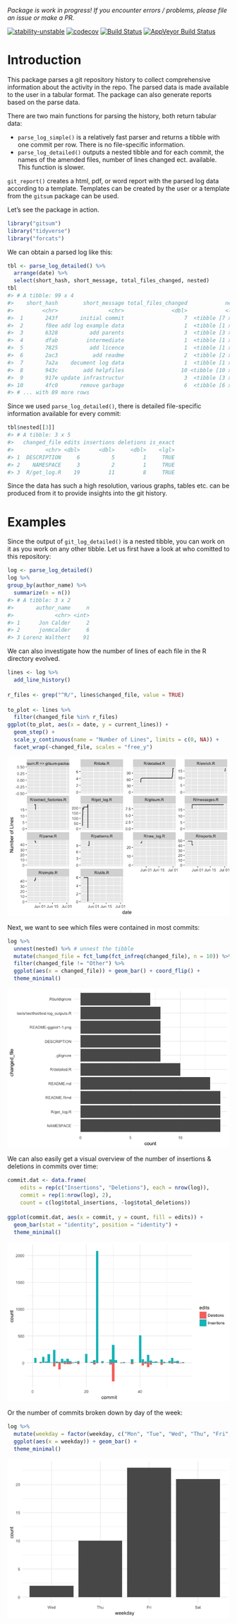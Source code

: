 
<!-- README.md is generated from README.Rmd. Please edit that file -->

*Package is work in progress\! If you encounter errors / problems,
please file an issue or make a
PR.*

[![stability-unstable](https://img.shields.io/badge/stability-unstable-yellow.svg)](https://github.com/joethorley/stability-badges#unstable)
[![codecov](https://codecov.io/gh/lorenzwalthert/gitsum/branch/master/graph/badge.svg)](https://codecov.io/gh/lorenzwalthert/gitsum)
[![Build
Status](https://travis-ci.org/lorenzwalthert/gitsum.svg?branch=master)](https://travis-ci.org/lorenzwalthert/gitsum)
[![AppVeyor Build
Status](https://ci.appveyor.com/api/projects/status/github/lorenzwalthert/gitsum?branch=master&svg=true)](https://ci.appveyor.com/project/lorenzwalthert/gitsum)

# Introduction

This package parses a git repository history to collect comprehensive
information about the activity in the repo. The parsed data is made
available to the user in a tabular format. The package can also generate
reports based on the parse data.

There are two main functions for parsing the history, both return
tabular data:

  - `parse_log_simple()` is a relatively fast parser and returns a
    tibble with one commit per row. There is no file-specific
    information.
  - `parse_log_detailed()` outputs a nested tibble and for each commit,
    the names of the amended files, number of lines changed ect.
    available. This function is slower.

`git_report()` creates a html, pdf, or word report with the parsed log
data according to a template. Templates can be created by the user or a
template from the `gitsum` package can be used.

Let’s see the package in action.

``` r
library("gitsum")
library("tidyverse")
library("forcats")
```

We can obtain a parsed log like this:

``` r
tbl <- parse_log_detailed() %>%
  arrange(date) %>%
  select(short_hash, short_message, total_files_changed, nested)
tbl 
#> # A tibble: 99 x 4
#>    short_hash        short_message total_files_changed            nested
#>         <chr>                <chr>               <dbl>            <list>
#>  1       243f       initial commit                   7  <tibble [7 x 5]>
#>  2       f8ee add log example data                   1  <tibble [1 x 5]>
#>  3       6328          add parents                   3  <tibble [3 x 5]>
#>  4       dfab         intermediate                   1  <tibble [1 x 5]>
#>  5       7825          add licence                   1  <tibble [1 x 5]>
#>  6       2ac3           add readme                   2  <tibble [2 x 5]>
#>  7       7a2a    document log data                   1  <tibble [1 x 5]>
#>  8       943c        add helpfiles                  10 <tibble [10 x 5]>
#>  9       917e update infrastructur                   3  <tibble [3 x 5]>
#> 10       4fc0       remove garbage                   6  <tibble [6 x 5]>
#> # ... with 89 more rows
```

Since we used `parse_log_detailed()`, there is detailed file-specific
information available for every commit:

``` r
tbl$nested[[3]]
#> # A tibble: 3 x 5
#>   changed_file edits insertions deletions is_exact
#>          <chr> <dbl>      <dbl>     <dbl>    <lgl>
#> 1  DESCRIPTION     6          5         1     TRUE
#> 2    NAMESPACE     3          2         1     TRUE
#> 3  R/get_log.R    19         11         8     TRUE
```

Since the data has such a high resolution, various graphs, tables etc.
can be produced from it to provide insights into the git history.

# Examples

Since the output of `git_log_detailed()` is a nested tibble, you can
work on it as you work on any other tibble. Let us first have a look at
who comitted to this repository:

``` r
log <- parse_log_detailed()
log %>%
group_by(author_name) %>%
  summarize(n = n())
#> # A tibble: 3 x 2
#>       author_name     n
#>             <chr> <int>
#> 1      Jon Calder     2
#> 2      jonmcalder     6
#> 3 Lorenz Walthert    91
```

We can also investigate how the number of lines of each file in the R
directory evolved.

``` r
lines <- log %>%
  add_line_history()

r_files <- grep("^R/", lines$changed_file, value = TRUE)

to_plot <- lines %>%
  filter(changed_file %in% r_files)
ggplot(to_plot, aes(x = date, y = current_lines)) + 
  geom_step() + 
  scale_y_continuous(name = "Number of Lines", limits = c(0, NA)) + 
  facet_wrap(~changed_file, scales = "free_y")
```

![](README-per_file-1.png)<!-- -->

Next, we want to see which files were contained in most commits:

``` r
log %>%
  unnest(nested) %>% # unnest the tibble
  mutate(changed_file = fct_lump(fct_infreq(changed_file), n = 10)) %>%
  filter(changed_file != "Other") %>%
  ggplot(aes(x = changed_file)) + geom_bar() + coord_flip() + 
  theme_minimal()
```

![](README-ggplot1-1.png)<!-- -->

We can also easily get a visual overview of the number of insertions &
deletions in commits over time:

``` r
commit.dat <- data.frame(
    edits = rep(c("Insertions", "Deletions"), each = nrow(log)),
    commit = rep(1:nrow(log), 2),
    count = c(log$total_insertions, -log$total_deletions))
    
ggplot(commit.dat, aes(x = commit, y = count, fill = edits)) + 
  geom_bar(stat = "identity", position = "identity") +  
  theme_minimal()
```

![](README-ggplot2-1.png)<!-- -->

Or the number of commits broken down by day of the week:

``` r
log %>%
  mutate(weekday = factor(weekday, c("Mon", "Tue", "Wed", "Thu", "Fri", "Sat", "Sun"))) %>% 
  ggplot(aes(x = weekday)) + geom_bar() + 
  theme_minimal()
```

![](README-ggplot3-1.png)<!-- -->
